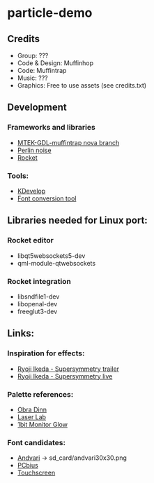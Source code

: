 # particle-demo

## Credits
- Group: ???
- Code & Design: Muffinhop
- Code: Muffintrap
- Music: ???
- Graphics: Free to use assets (see credits.txt)

## Development

### Frameworks and libraries
- [MTEK-GDL-muffintrap nova branch](https://github.com/MuffinTrap/mtek-gdl/tree/nova)
- [Perlin noise](https://github.com/Reputeless/PerlinNoise/blob/master/PerlinNoise.hpp)
- [Rocket](https://github.com/rocket/rocket)

### Tools:
- [KDevelop](https://kdevelop.org/)
- [Font conversion tool](https://stmn.itch.io/font2bitmap)

## Libraries needed for Linux port:

### Rocket editor
- libqt5websockets5-dev
- qml-module-qtwebsockets

### Rocket integration 
- libsndfile1-dev
- libopenal-dev
- freeglut3-dev

## Links:

### Inspiration for effects:
- [Ryoji Ikeda - Supersymmetry trailer](https://www.youtube.com/watch?v=pni0vKgbeJE)
- [Ryoji Ikeda - Supersymmetry live ](https://www.youtube.com/watch?v=wUJB2PE1UI4)

### Palette references:
- [Obra Dinn](https://lospec.com/palette-list/obra-dinn-ibm-8503)
- [Laser Lab](https://lospec.com/palette-list/laser-lab)
- [1bit Monitor Glow](https://lospec.com/palette-list/1bit-monitor-glow)

### Font candidates:
- [Andvari](https://www.dafont.com/isl-andvari.font) -> sd_card/andvari30x30.png
- [PCbius](https://www.1001freefonts.com/pcbius.font)
- [Touchscreen](https://www.1001freefonts.com/touchscreen.font)



